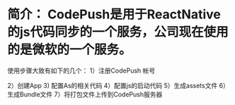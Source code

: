 简介： CodePush是用于ReactNative的js代码同步的一个服务，公司现在使用的是微软的一个服务。
===================
使用步骤大致有如下的几个：
   1）注册CodePush 帐号
   
   2）创建App
   3) 配置As的相关代码
   4）配置js的启动代码
   5）生成assets文件
   6）生成Bundle文件
   7）将打包文件上传到CodePush服务器
